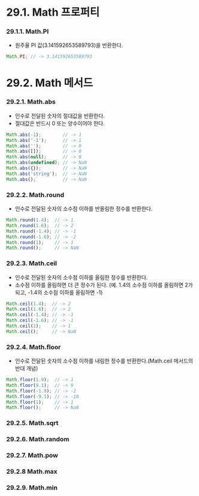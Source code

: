 # 29.1. Math 프로퍼티
### 29.1.1. Math.PI
- 원주율 PI 값(3.141592653589793)을 반환한다.
```javascript
Math.PI; // -> 3.141592653589793
```

# 29.2. Math 메서드
### 29.2.1. Math.abs
- 인수로 전달된 숫자의 절대값을 반환한다.
- 절대값은 반드시 0 또는 양수이어야 한다.
```javascript
Math.abs(-1);        // -> 1
Math.abs('-1');      // -> 1
Math.abs('');        // -> 0
Math.abs([]);        // -> 0
Math.abs(null);      // -> 0
Math.abs(undefined); // -> NaN
Math.abs({});        // -> NaN
Math.abs('string');  // -> NaN
Math.abs();          // -> NaN
```

### 29.2.2. Math.round
- 인수로 전달된 숫자의 소수점 이하를 반올림한 정수를 반환한다.
```javascript
Math.round(1.4);  // -> 1
Math.round(1.6);  // -> 2
Math.round(-1.4); // -> -1
Math.round(-1.6); // -> -2
Math.round(1);    // -> 1
Math.round();     // -> NaN
```

### 29.2.3. Math.ceil
- 인수로 전달된 숫자의 소수점 이하를 올림한 정수를 반환한다.
- 소수점 이하를 올림하면 더 큰 정수가 된다. (예. 1.4의 소수점 이하를 올림하면 2가 되고, -1.4의 소수점 이하를 올림하면 -1)
```javascript
Math.ceil(1.4);  // -> 2
Math.ceil(1.6);  // -> 2
Math.ceil(-1.4); // -> -1
Math.ceil(-1.6); // -> -1
Math.ceil(1);    // -> 1
Math.ceil();     // -> NaN
```

### 29.2.4. Math.floor
- 인수로 전달된 숫자의 소수점 이하를 내림한 정수를 반환한다.(Math.ceil 메서드의 반대 개념)
```javascript
Math.floor(1.9);  // -> 1
Math.floor(9.1);  // -> 9
Math.floor(-1.9); // -> -2
Math.floor(-9.1); // -> -10
Math.floor(1);    // -> 1
Math.floor();     // -> NaN
```

### 29.2.5. Math.sqrt

### 29.2.6. Math.random

### 29.2.7. Math.pow

### 29.2.8 Math.max

### 29.2.9. Math.min
